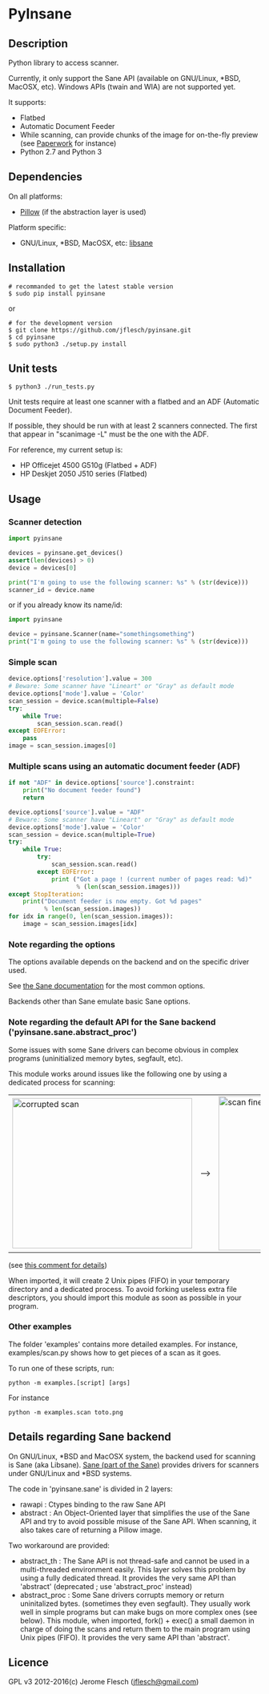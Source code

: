 # PyInsane

## Description

Python library to access scanner.

Currently, it only support the Sane API (available on GNU/Linux, *BSD, MacOSX, etc). Windows APIs (twain and WIA) are not supported yet.

It supports:
- Flatbed
- Automatic Document Feeder
- While scanning, can provide chunks of the image for on-the-fly preview (see [Paperwork](https://github.com/jflesch/paperwork/) for instance)
- Python 2.7 and Python 3


## Dependencies

On all platforms:
- [Pillow](https://github.com/python-imaging/Pillow#readme) (if the abstraction layer is used)

Platform specific:
- GNU/Linux, *BSD, MacOSX, etc: [libsane](http://www.sane-project.org/)


## Installation

	# recommanded to get the latest stable version
	$ sudo pip install pyinsane

or

	# for the development version
	$ git clone https://github.com/jflesch/pyinsane.git
	$ cd pyinsane
	$ sudo python3 ./setup.py install


## Unit tests

	$ python3 ./run_tests.py

Unit tests require at least one scanner with a flatbed and an ADF (Automatic
Document Feeder).

If possible, they should be run with at least 2 scanners connected. The first
that appear in "scanimage -L" must be the one with the ADF.

For reference, my current setup is:
- HP Officejet 4500 G510g (Flatbed + ADF)
- HP Deskjet 2050 J510 series (Flatbed)


## Usage

### Scanner detection

```py
import pyinsane

devices = pyinsane.get_devices()
assert(len(devices) > 0)
device = devices[0]

print("I'm going to use the following scanner: %s" % (str(device)))
scanner_id = device.name
```

or if you already know its name/id:

```py
import pyinsane

device = pyinsane.Scanner(name="somethingsomething")
print("I'm going to use the following scanner: %s" % (str(device)))
```


### Simple scan

```py
device.options['resolution'].value = 300
# Beware: Some scanner have "Lineart" or "Gray" as default mode
device.options['mode'].value = 'Color'
scan_session = device.scan(multiple=False)
try:
	while True:
		scan_session.scan.read()
except EOFError:
	pass
image = scan_session.images[0]
```


### Multiple scans using an automatic document feeder (ADF)

```py
if not "ADF" in device.options['source'].constraint:
	print("No document feeder found")
	return

device.options['source'].value = "ADF"
# Beware: Some scanner have "Lineart" or "Gray" as default mode
device.options['mode'].value = 'Color'
scan_session = device.scan(multiple=True)
try:
	while True:
		try:
			scan_session.scan.read()
		except EOFError:
			print ("Got a page ! (current number of pages read: %d)"
				   % (len(scan_session.images)))
except StopIteration:
	print("Document feeder is now empty. Got %d pages"
	      % len(scan_session.images))
for idx in range(0, len(scan_session.images)):
	image = scan_session.images[idx]
```

### Note regarding the options

The options available depends on the backend and on the specific driver used.

See [the Sane documentation](http://www.sane-project.org/html/doc014.html) for the
most common options.

Backends other than Sane emulate basic Sane options.


### Note regarding the default API for the Sane backend ('pyinsane.sane.abstract\_proc')

Some issues with some Sane drivers can become obvious in complex programs
(uninitialized memory bytes, segfault, etc).

This module works around issues like the following one by using a dedicated
process for scanning:

<table border="0">
	<tr>
		<td>
			<img src="https://raw.githubusercontent.com/jflesch/pyinsane/master/doc/sane_driver_corrupted_mem.png" alt="corrupted scan" width="359" height="300" />
		</td>
		<td>
			--&gt;
		</td>
		<td>
			<img src="https://raw.githubusercontent.com/jflesch/pyinsane/master/doc/sane_proc_workaround.png" alt="scan fine" width="352" height="308" />
		</td>
	</tr>
</table>

(see [this comment for details](https://github.com/jflesch/paperwork/issues/486#issuecomment-233925642))

When imported, it will create 2 Unix pipes (FIFO) in your temporary directory
and a dedicated process. To avoid forking useless extra file descriptors, you
should import this module as soon as possible in your program.


### Other examples

The folder 'examples' contains more detailed examples.
For instance, examples/scan.py shows how to get pieces of a scan as it goes.

To run one of these scripts, run:

	python -m examples.[script] [args]

For instance

	python -m examples.scan toto.png


## Details regarding Sane backend

On GNU/Linux, *BSD and MacOSX system, the backend used for scanning is Sane (aka Libsane).
[Sane (part of the Sane)](http://www.sane-project.org/) provides drivers for scanners
under GNU/Linux and *BSD systems.

The code in 'pyinsane.sane' is divided in 2 layers:
- rawapi : Ctypes binding to the raw Sane API
- abstract : An Object-Oriented layer that simplifies the use of the Sane API
  and try to avoid possible misuse of the Sane API. When scanning, it also takes
  care of returning a Pillow image.

Two workaround are provided:
- abstract\_th : The Sane API is not thread-safe and cannot be used in a
  multi-threaded environment easily. This layer solves this problem by using
  a fully dedicated thread. It provides the very same API than 'abstract'
  (deprecated ; use 'abstract\_proc' instead)
- abstract\_proc : Some Sane drivers corrupts memory or return uninitalized bytes.
  (sometimes they even segfault). They usually work well in simple programs but
  can make bugs on more complex ones (see below). This module, when imported,
  fork() + exec() a small daemon in charge of doing the scans and return them
  to the main program using Unix pipes (FIFO). It provides the very same API than
  'abstract'.


## Licence

GPL v3
2012-2016(c) Jerome Flesch (<jflesch@gmail.com>)
